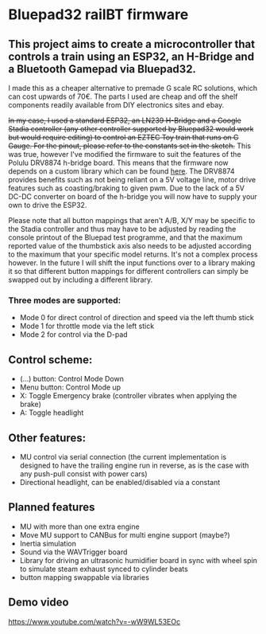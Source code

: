 # Bluepad32 railBT firmware

## This project aims to create a microcontroller that controls a train using an ESP32, an H-Bridge and a Bluetooth Gamepad via Bluepad32.

I made this as a cheaper alternative to premade G scale RC solutions, which can cost upwards of 70€.
The parts I used are cheap and off the shelf components readily available from DIY electronics sites and ebay.

~~In my case, I used a standard ESP32, an LN239 H-Bridge and a Google Stadia controller (any other controller supported by Bluepad32 would work but would require editing) to control an EZTEC Toy train that runs on G Gauge.
For the pinout, please refer to the constants set in the sketch.~~ This was true, however I've modified the firmware to suit the features of the Polulu DRV8874 h-bridge board. This means that the firmware now depends on a custom library which can be found [here](https://github.com/LillyWho/DRV8874_H). The DRV8874 provides benefits such as not being reliant on a 5V voltage line, motor drive features such as coasting/braking to given pwm. Due to the lack of a 5V DC-DC converter on board of the h-bridge you will now have to supply your own to drive the ESP32.

Please note that all button mappings that aren't A/B, X/Y may be specific to the Stadia controller and thus may have to be adjusted by reading the console printout of the Bluepad test programme, and that the maximum reported value of the thumbstick axis also needs to be adjusted according to the maximum that your specific model returns. It's not a complex process however. In the future I will shift the input functions over to a library making it so that different button mappings for different controllers can simply be swapped out by including a different library.

### Three modes are supported: 
- Mode 0 for direct control of direction and speed via the left thumb stick
- Mode 1 for throttle mode via the left stick
- Mode 2 for control via the D-pad

## Control scheme: 

- (...) button: Control Mode Down
- Menu button: Control Mode up
- X: Toggle Emergency brake (controller vibrates when applying the brake)
- A: Toggle headlight

  
## Other features:
- MU control via serial connection (the current implementation is designed to have the trailing engine run in reverse, as is the case with any push-pull consist with power cars)
- Directional headlight, can be enabled/disabled via a constant

## Planned features
- MU with more than one extra engine
- Move MU support to CANBus for multi engine support (maybe?)
- Inertia simulation
- Sound via the WAVTrigger board
- Library for driving an ultrasonic humidifier board in sync with wheel spin to simulate steam exhaust synced to cylinder beats
- button mapping swappable via libraries
## Demo video
https://www.youtube.com/watch?v=-wW9WL53EOc
